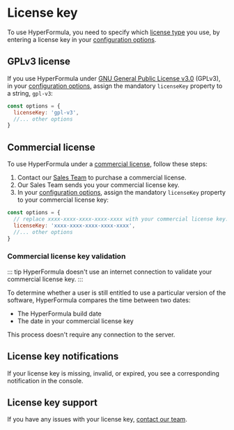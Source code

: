 # License key

To use HyperFormula, you need to specify which [license type](licensing.md#available-licenses) you use, by entering a license key in your [configuration options](configuration-options.md).

## GPLv3 license

If you use HyperFormula under [GNU General Public License v3.0](https://github.com/handsontable/hyperformula/blob/master/LICENSE.txt) (GPLv3), in your [configuration options](configuration-options.md), assign the mandatory `licenseKey` property to a string, `gpl-v3`:

```js
const options = {
  licenseKey: 'gpl-v3',
  //... other options
}
```

## Commercial license

To use HyperFormula under a [commercial license](licensing.md#commercial-license), follow these steps:

1. Contact our [Sales Team](licensing.md#commercial-license) to purchase a commercial license.
2. Our Sales Team sends you your commercial license key.
3. In your [configuration options](configuration-options.md), assign the mandatory `licenseKey` property to your commercial license key:

```js
const options = {
  // replace xxxx-xxxx-xxxx-xxxx-xxxx with your commercial license key:
  licenseKey: 'xxxx-xxxx-xxxx-xxxx-xxxx',
  //... other options
}
```

### Commercial license key validation

::: tip
HyperFormula doesn't use an internet connection to validate your commercial license key.
:::

To determine whether a user is still entitled to use a particular
version of the software, HyperFormula compares the time between
two dates:
* The HyperFormula build date
* The date in your commercial license key

This process doesn't require any connection to the server.

## License key notifications

If your license key is missing, invalid, or expired, you see a
corresponding notification in the console.

## License key support

If you have any issues with your license key, [contact our team](contact.md).